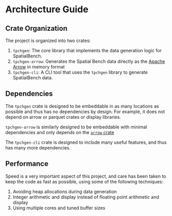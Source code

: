 # Architecture Guide

## Crate Organization
The project is organized into two crates:

1. `tpchgen`: The core library that implements the data generation logic for SpatialBench.
2. `tpchgen-arrow`: Generates the Spatial Bench data directly as the [Apache Arrow](https://arrow.apache.org/) in memory format
3. `tpchgen-cli`: A CLI tool that uses the `tpchgen` library to generate SpatialBench data.

## Dependencies

The `tpchgen` crate is designed to be embeddable in as many locations as
possible and thus has no dependencies by design. For example, it does
not depend on arrow or parquet crates or display libraries.

`tpchgen-arrow` is similarly designed to be embeddable with minimal dependencies
and only depends on the [`arrow` crate](https://docs.rs/arrow)

The `tpchgen-cli` crate is designed to include many useful features, and thus
has many more dependencies.

## Performance

Speed is a very important aspect of this project, and care has been taken to keep 
the code as fast as possible, using some of the following techniques:
1. Avoiding heap allocations during data generation
2. Integer arithmetic and display instead of floating point arithmetic and display
3. Using multiple cores and tuned buffer sizes
